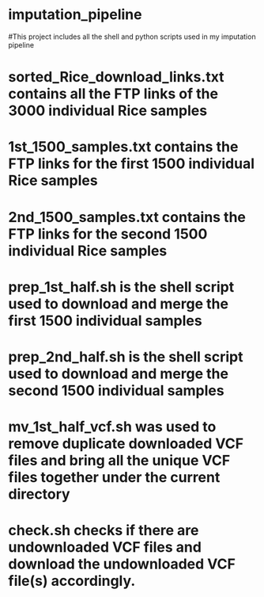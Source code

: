 # imputation_pipeline

#This project includes all the shell and python scripts used in my imputation pipeline

# sorted_Rice_download_links.txt contains all the FTP links of the 3000 individual Rice samples
# 1st_1500_samples.txt contains the FTP links for the first 1500 individual Rice samples
# 2nd_1500_samples.txt contains the FTP links for the second 1500 individual Rice samples

# prep_1st_half.sh is the shell script used to download and merge the first 1500 individual samples
# prep_2nd_half.sh is the shell script used to download and merge the second 1500 individual samples

# mv_1st_half_vcf.sh was used to remove duplicate downloaded VCF files and bring all the unique VCF files together under the current directory

# check.sh checks if there are undownloaded VCF files and download the undownloaded VCF file(s) accordingly.

